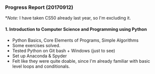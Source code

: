 ### Progress Report (20170912)
\**Note:* I have taken CS50 already last year, so I'm excluding it.

#### 1. Introduction to Computer Science and Programming using Python
- Python Basics, Core Elements of Programs, Simple Algorithms
- Some exercises solved.
- Tested Python on Git bash + Windows (just to see)
- Set up Anaconda & Spyder
- Felt like they were quite doable, since I'm already familiar with basic level loops and conditionals.
